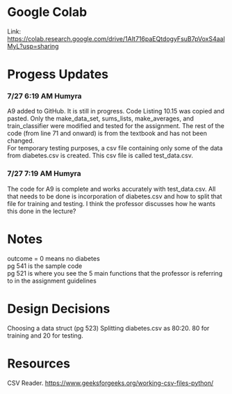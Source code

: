 # Google Colab 
Link: https://colab.research.google.com/drive/1AIt716paEQtdogyFsuB7pVoxS4aalMyL?usp=sharing

# Progess Updates
### 7/27 6:19 AM Humyra
A9 added to GitHub. It is still in progress. Code Listing 10.15 was copied and pasted. Only the make_data_set, sums_lists, make_averages, and train_classifier were modified and tested for the assignment. The rest of the code (from line 71 and onward) is from the textbook and has not been changed.  
For temporary testing purposes, a csv file containing only some of the data from diabetes.csv is created. This csv file is called test_data.csv.

### 7/27 7:19 AM Humyra
The code for A9 is complete and works accurately with test_data.csv. All that needs to be done is incorporation of diabetes.csv and how to split that file for training and testing. I think the professor discusses how he wants this done in the lecture?

# Notes
outcome = 0 means no diabetes  
pg 541 is the sample code  
pg 521 is where you see the 5 main functions that the professor is referring to in the assignment guidelines 


# Design Decisions
Choosing a data struct (pg 523)
Splitting diabetes.csv as 80:20. 80 for training and 20 for testing.


# Resources
CSV Reader. https://www.geeksforgeeks.org/working-csv-files-python/
